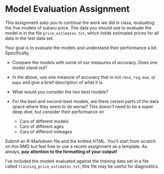 # Model Evaluation Assignment

This assignment asks you to continue the work we did in class, evaluating the five 
models of subaru price. The data you should use to evaluate the model is in the
file `price_estimates.txt`, which holds estimated prices for all data in the test
data set. 

Your goal is to evaluate the models and understand their performance a bit. Specifically,

* Compare the models with some of our measures of accuracy. Does one model stand out?
* In the above, use one measure of accuracy that is not `rmse`, `rsq`, `mae`, or `mape` and 
  give a brief description of what it is. 
  
* What would you consider the two best models? 

* For the best and second-best models, are there certain parts of the data space 
  where they seem to do worse? This doesn't need to be a super deep dive, but 
  consider their performance on 
    * Cars of different models
    * Cars of different ages
    * Cars of different mileages

Submit an R-Markdown file and the knitted HTML. You'll start from scratch on this RMD but feel 
free to use a recent assignment as a template. As always, **pay attention to the formatting of your output!**

I've included the models evaluated against the _training_ data
set in a file called `training_price_estimates.txt`; this file may be useful for diagnostics.


